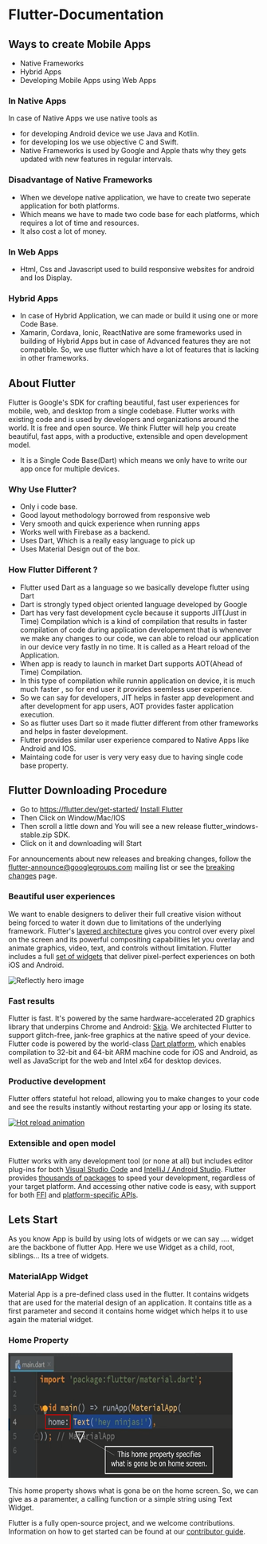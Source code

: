 # Flutter-Documentation

## Ways to create Mobile Apps
* Native Frameworks
* Hybrid Apps
* Developing Mobile Apps using Web Apps

### In Native Apps
In case of Native Apps we use native tools as
* for developing Android device we use Java and Kotlin.
* for developing Ios we use objective C and Swift.
* Native Frameworks is used by Google and Apple thats why they gets updated with new features in regular intervals.

### Disadvantage of Native Frameworks
* When we develope native application, we have to create two seperate application for both platforms.
* Which means we have to made two code base for each platforms, which requires a lot of time and resources.
* It also cost a lot of money.

### In Web Apps
* Html, Css and Javascript used to build responsive websites for android and Ios Display.

### Hybrid Apps
* In case of Hybrid Application, we can made or build it using one or more Code Base.
* Xamarin, Cordava, Ionic, ReactNative are some frameworks used in building of Hybrid Apps but in case of Advanced features they are not compatible. So, we use flutter which have a lot of features that is lacking in other frameworks.

## About Flutter

Flutter is Google's SDK for crafting beautiful, fast user experiences for
mobile, web, and desktop from a single codebase. Flutter works with existing
code and is used by developers and organizations around the world. It is free
and open source.
We think Flutter will help you create beautiful, fast apps, with a productive,
extensible and open development model.
* It is a Single Code Base(Dart) which means we only have to write our app once for multiple devices.


### Why Use Flutter?

* Only i code base.
* Good layout methodology borrowed from responsive web
* Very smooth and quick experience when running apps
* Works well with Firebase as a backend.
* Uses Dart, Which is a really easy language to pick up
* Uses Material Design out of the box.

### How Flutter Different ?

* Flutter used Dart as a language so we basically develope flutter using Dart
* Dart is strongly typed object oriented language developed by Google
* Dart has very fast development cycle because it supports JIT(Just in Time) Compilation which is a kind of compilation that results in faster compilation of code during application developement that is whenever we make any changes to our code, we can able to reload our application in our device very fastly in no time. It is called as a Heart reload of the Application.
* When app is ready to launch in market Dart supports AOT(Ahead of Time) Compilation.
* In this type of compilation while runnin application on device, it is much much faster , so for end user it provides seemless user experience.
* So we can say for developers, JIT helps in faster app development and after development for app users, AOT provides faster application execution.
* So as flutter uses Dart so it made flutter different from other frameworks and helps in faster development.
* Flutter provides similar user experience compared to Native Apps like Android and IOS.
* Maintaing code for user is very very easy due to having single code base property.

## Flutter Downloading Procedure

* Go to https://flutter.dev/get-started/ [Install Flutter](https://flutter.dev/get-started/)
* Then Click on Window/Mac/IOS 
* Then scroll a little down and You will see a new release flutter_windows-stable.zip SDK.
* Click on it and downloading will Start

For announcements about new releases and breaking changes, follow the
[flutter-announce@googlegroups.com](https://groups.google.com/forum/#!forum/flutter-announce)
mailing list or see the
[breaking changes](https://flutter.dev/docs/release/breaking-changes) page.

### Beautiful user experiences

We want to enable designers to deliver their full creative vision without being
forced to water it down due to limitations of the underlying framework.
Flutter's [layered architecture] gives you control over every pixel on the
screen and its powerful compositing capabilities let you overlay and animate
graphics, video, text, and controls without limitation. Flutter includes a full
[set of widgets][widget catalog] that deliver pixel-perfect experiences on both
iOS and Android.

![Reflectly hero image][Reflectly hero image]

### Fast results

Flutter is fast. It's powered by the same hardware-accelerated 2D graphics
library that underpins Chrome and Android: [Skia]. We architected Flutter to
support glitch-free, jank-free graphics at the native speed of your device.
Flutter code is powered by the world-class [Dart platform], which enables
compilation to 32-bit and 64-bit ARM machine code for iOS and Android, as well
as JavaScript for the web and Intel x64 for desktop devices.

### Productive development

Flutter offers stateful hot reload, allowing you to make changes to your code
and see the results instantly without restarting your app or losing its state.

[![Hot reload animation][]][Hot reload]

### Extensible and open model

Flutter works with any development tool (or none at all) but includes editor
plug-ins for both [Visual Studio Code] and [IntelliJ / Android Studio]. Flutter
provides [thousands of packages][Flutter packages] to speed your development,
regardless of your target platform. And accessing other native code is easy,
with support for both [FFI] and [platform-specific APIs][platform channels].


## Lets Start

As you know App is build by using lots of widgets or we can say .... widget are the backbone of flutter App. Here we use Widget as a child, root, siblings... Its a tree of widgets.

### MaterialApp Widget

Material App is a pre-defined class used in the flutter. It contains widgets that are used for the material design of an application. It contains title as a first parameter and second it contains home widget which helps it to use again the material widget.


### Home Property

 <img src="https://github.com/vaibhav-karnwal/Flutter-Documentation/blob/main/img/home.png" alt="home" width="450" height="250"/>

This home property shows what is gona be on the home screen. So, we can give as a paramenter, a calling function or a simple string using Text Widget.


Flutter is a fully open-source project, and we welcome contributions.
Information on how to get started can be found at our
[contributor guide](CONTRIBUTING.md).



[Flutter logo]: https://raw.githubusercontent.com/flutter/website/master/src/_assets/image/flutter-lockup-bg.jpg
[flutter.dev]: https://flutter.dev
[Build Status - Cirrus]: https://api.cirrus-ci.com/github/flutter/flutter.svg
[Build status]: https://cirrus-ci.com/github/flutter/flutter/master
[Discord instructions]: https://github.com/flutter/flutter/wiki/Chat
[Discord badge]: https://img.shields.io/discord/608014603317936148
[Twitter handle]: https://img.shields.io/twitter/follow/flutterdev.svg?style=social&label=Follow
[Twitter badge]: https://twitter.com/intent/follow?screen_name=flutterdev
[layered architecture]: https://flutter.dev/docs/resources/inside-flutter
[widget catalog]: https://flutter.dev/widgets/
[Reflectly hero image]: https://github.com/flutter/website/blob/master/src/images/homepage/reflectly-hero-600px.png
[Skia]: https://skia.org/
[Dart platform]: https://dart.dev/
[Dart platform diagram]: https://github.com/flutter/website/blob/master/src/images/homepage/dart-diagram-small.png
[Hot reload animation]: https://raw.githubusercontent.com/flutter/website/master/src/_assets/image/tools/android-studio/hot-reload.gif
[Hot reload]: https://flutter.dev/docs/development/tools/hot-reload
[Visual Studio Code]: https://marketplace.visualstudio.com/items?itemName=Dart-Code.flutter
[IntelliJ / Android Studio]: https://plugins.jetbrains.com/plugin/9212-flutter
[Flutter packages]: https://pub.dev/flutter
[FFI]: https://flutter.dev/docs/development/platform-integration/c-interop
[platform channels]: https://flutter.dev/docs/development/platform-integration/platform-channels
[interop example]: https://github.com/flutter/flutter/tree/master/examples/platform_channel

